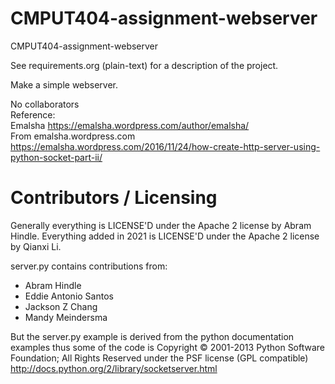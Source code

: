 CMPUT404-assignment-webserver
=============================

CMPUT404-assignment-webserver

See requirements.org (plain-text) for a description of the project.

Make a simple webserver.

No collaborators<br />
Reference: <br />
Emalsha https://emalsha.wordpress.com/author/emalsha/<br />
From emalsha.wordpress.com<br />
https://emalsha.wordpress.com/2016/11/24/how-create-http-server-using-python-socket-part-ii/<br />


Contributors / Licensing
========================

Generally everything is LICENSE'D under the Apache 2 license by Abram Hindle.
Everything added in 2021 is LICENSE'D under the Apache 2 license by Qianxi Li.<br />

server.py contains contributions from:

* Abram Hindle
* Eddie Antonio Santos
* Jackson Z Chang
* Mandy Meindersma 

But the server.py example is derived from the python documentation
examples thus some of the code is Copyright © 2001-2013 Python
Software Foundation; All Rights Reserved under the PSF license (GPL
compatible) http://docs.python.org/2/library/socketserver.html

